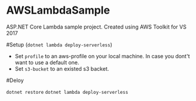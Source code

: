 # AWSLambdaSample
ASP.NET Core Lambda sample project. Created using AWS Toolkit for VS 2017


#Setup (`dotnet lambda deploy-serverless`) 
* Set `profile` to an aws-profile on your local machine. In case you dont't want to use a default one.
* Set `s3-bucket` to an existed s3 backet.


#Deloy

`dotnet restore`
`dotnet lambda deploy-serverless`
